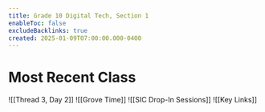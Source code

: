 ```yaml
---
title: Grade 10 Digital Tech, Section 1
enableToc: false
excludeBacklinks: true
created: 2025-01-09T07:00:00.000-0400
---
```

# Most Recent Class
![[Thread 3, Day 2]] 
![[Grove Time]]
![[SIC Drop-In Sessions]]
![[Key Links]]